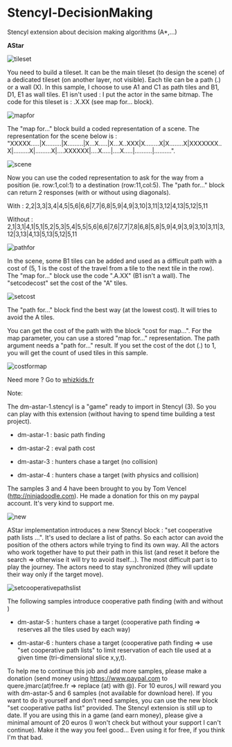 Stencyl-DecisionMaking
======================

Stencyl extension about decision making algorithms (A*,...)

**AStar**

![tileset](/jihem/Stencyl-DecisionMaking/blob/master/doc/tileset.png?raw=true)

You need to build a tileset. It can be the main tileset (to design the scene) of a dedicated tileset (on another layer, not visible). Each tile can be a path (.) or a wall (X). In this sample, I choose to use A1 and C1 as path tiles and B1, D1, E1 as wall tiles. E1 isn't used : I put the actor in the same bitmap. The code for this tileset is : .X.XX (see map for... block).

![mapfor](/jihem/Stencyl-DecisionMaking/blob/master/doc/mapfor.png?raw=true)

The "map for..." block build a coded representation of a scene. The representation for the scene below is : "XXXXX.....|X.........|X.........|X...X.....|X...X..XXX|X........X|X........X|XXXXXXX..X|.........X|.........X|....XXXXXX|....X.....|....X.....|..........|..........".

![scene](/jihem/Stencyl-DecisionMaking/blob/master/doc/scene.png?raw=true)

Now you can use the coded representation to ask for the way from a position (ie. row:1,col:1) to a destination (row:11,col:5). The "path for..." block can return 2 responses (with or without using diagonals).

With : 2,2|3,3|3,4|4,5|5,6|6,6|7,7|6,8|5,9|4,9|3,10|3,11|3,12|4,13|5,12|5,11

Without : 2,1|3,1|4,1|5,1|5,2|5,3|5,4|5,5|5,6|6,6|7,6|7,7|7,8|6,8|5,8|5,9|4,9|3,9|3,10|3,11|3,12|3,13|4,13|5,13|5,12|5,11

![pathfor](/jihem/Stencyl-DecisionMaking/blob/master/doc/pathfor.png?raw=true)

In the scene, some B1 tiles can be added and used as a difficult path with a cost of (5, 1 is the cost of the travel from a tile to the next tile in the row). The "map for..." block use the code ".A.XX" (B1 isn't a wall). The "setcodecost" set the cost of the "A" tiles.

![setcost](/jihem/Stencyl-DecisionMaking/blob/master/doc/setcost.png?raw=true)

The "path for..." block find the best way (at the lowest cost). It will tries to avoid the A tiles.

You can get the cost of the path with the block "cost for map...". For the map parameter, you can use a stored "map for..." representation. The path argument needs a "path for..." result. If you set the cost of the dot (.) to 1, you will get the count of used tiles in this sample.

![costformap](/jihem/Stencyl-DecisionMaking/blob/master/doc/costformap.png?raw=true)


Need more ? Go to [whizkids.fr](http://whizkids.fr)

Note:

The dm-astar-1.stencyl is a "game" ready to import in Stencyl (3). So you can play with this extension (without having to spend time building a test project).

- dm-astar-1 : basic path finding

- dm-astar-2 : eval path cost

- dm-astar-3 : hunters chase a target (no collision)

- dm-astar-4 : hunters chase a target (with physics and collision)

The samples 3 and 4 have been brought to you by Tom Vencel (http://ninjadoodle.com). He made a donation for this on my paypal account. It's very kind to support me.

![new](/jihem/Stencyl-DecisionMaking/blob/master/doc/new.png?raw=true)

AStar implementation introduces a new Stencyl block : "set cooperative path lists ...".  It's used to declare a list of paths. So each actor can avoid the position of the others actors while trying to find its own way. All the actors who work together have to put their path in this list (and reset it before the search => otherwise it will try to avoid itself…). The most difficult part is to play the journey. The actors need to stay synchronized (they will update their way only if the target move).

![setcooperativepathslist](/jihem/Stencyl-DecisionMaking/blob/master/doc/setcooperativepathslist.png?raw=true)

The following samples introduce cooperative path finding (with and without )

- dm-astar-5 : hunters chase a target (cooperative path finding => reserves all the tiles used by each way)

- dm-astar-6 : hunters chase a target (cooperative path finding => use "set cooperative path lists" to limit reservation of each tile used at a given time (tri-dimensional slice x,y,t).

To help me to continue this job and add more samples, please make a donation (send money using https://www.paypal.com to quere.jmarc(at)free.fr => replace (at) with @). For 10 euros,I will reward you with dm-astar-5 and 6 samples (not available for download here). If you want to do it yourself and don't need samples, you can use the new block "set cooperative paths list" provided. The Stencyl extension is still up to date. If you are using this in a game (and earn money), please give a minimal amount of 20 euros (I won't check but without your support I can't continue). Make it the way you feel good... Even using it for free, if you think I'm that bad.


